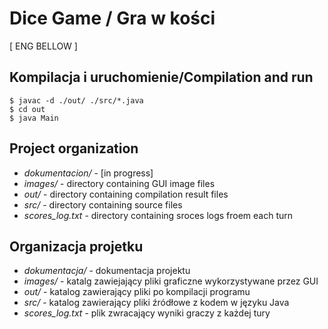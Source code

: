 # Dice Game / Gra w kości 
[ ENG BELLOW ]
## Kompilacja i uruchomienie/Compilation and run
    $ javac -d ./out/ ./src/*.java
    $ cd out
    $ java Main
## Project organization
- *dokumentacion/* - [in progress]
- *images/* - directory containing GUI image files
- *out/* - directory containing compilation result files
- *src/* - directory containing source files
- *scores_log.txt* - directory containing sroces logs froem each turn


## Organizacja projetku  
- *dokumentacja/* - dokumentacja projektu  
- *images/* - katalg zawiejający pliki graficzne wykorzystywane przez GUI  
- *out/* - katalog zawierający pliki po kompilacji programu  
- *src/* - katalog zawierający pliki źródłowe z kodem w języku Java  
- *scores_log.txt* - plik zwracający wyniki graczy z każdej tury  
